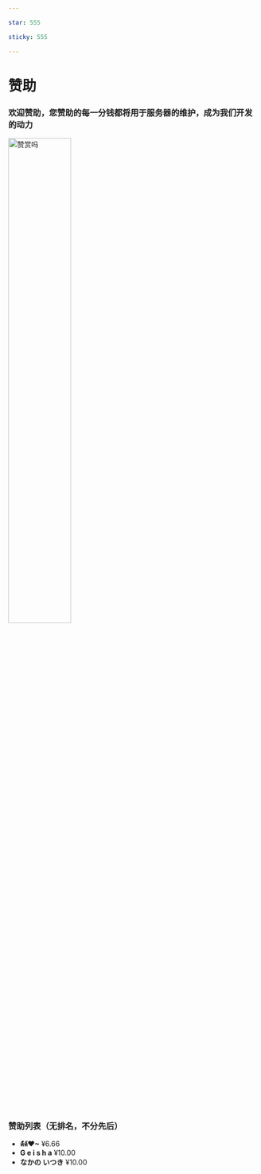 ```yaml
---

star: 555

sticky: 555

---
```


# 赞助

### 欢迎赞助，您赞助的每一分钱都将用于服务器的维护，成为我们开发的动力

<img src="wx.jpg" height="50%" width="50%" alt="赞赏吗" />


### 赞助列表（无排名，不分先后）

- **ด้้้ด้❤~** ¥6.66
- **G e i s h a** ¥10.00
- **なかの いつき** ¥10.00